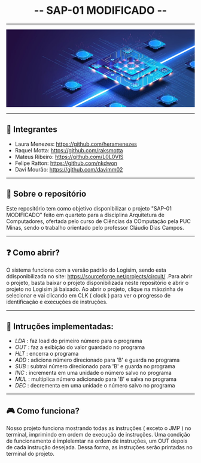 <h1 align="center"> -- SAP-01 MODIFICADO -- </h1>

---

<p align="center">
  <img src="https://github.com/heramenezes/SAP01-MOD/blob/main/imgs/computer_architecture.jpg" alt="img computer architecture"/>
</p>

---

## 👤 Integrantes

 - Laura Menezes: https://github.com/heramenezes
 - Raquel Motta: https://github.com/raksmotta
 - Mateus Ribeiro: https://github.com/L0L0VIS
 - Felipe Ratton: https://github.com/nkdwon
 - Davi Mourão: https://github.com/davimm02

---

## 📑 Sobre o repositório

Este repositório tem como objetivo disponibilizar o projeto "SAP-01 MODIFICADO" feito em quarteto para a disciplina Arquitetura de Computadores, ofertada pelo curso de Ciências da COmputação pela PUC Minas, sendo o trabalho orientado pelo professor Cláudio Dias Campos.

---

## ❓ Como abrir?

O sistema funciona com a versão padrão do Logisim, sendo esta ddisponibilizada no site: https://sourceforge.net/projects/circuit/ .Para abrir o projeto, basta baixar o projeto disponibilizada neste repositório e abrir o projeto no Logisim já baixado. Ao abrir o projeto, clique na mãozinha de selecionar e vai clicando em CLK ( clock ) para ver o progresso de identificação e execuções de instruções.

---
## 📖 Intruções implementadas:
- *LDA* : faz load do primeiro número para o programa
- *OUT* : faz a exibição do valor guardado no programa
- *HLT* : encerra o programa
- *ADD* : adiciona número direcionado para 'B' e guarda no programa
- *SUB* : subtrai número direcionado para 'B' e guarda no programa
- *INC* : incrementa em uma unidade o número salvo no programa 
- *MUL* : multiplica número adicionado para 'B' e salva no programa
- *DEC* : decrementa em uma unidade o número salvo no programa

---
## 🎮 Como funciona?
Nosso projeto funciona mostrando todas as instruções ( exceto o JMP ) no terminal, imprimindo em ordem de execução de instruções. Uma condição de funcionamento é implelemtar na ordem de instruções, um OUT depois de cada instrução desejada. Dessa forma, as instruções serão printadas no terminal do projeto.


